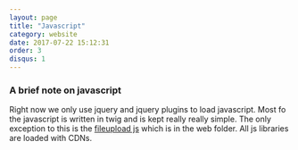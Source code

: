 ```yaml
---
layout: page
title: "Javascript"
category: website
date: 2017-07-22 15:12:31
order: 3
disqus: 1
---
```



### A brief note on javascript

Right now we only use jquery and jquery plugins to load javascript.  Most fo the javascript is written in twig and is kept really really simple.  The only exception to this is the [fileupload js](https://github.com/phptuts/starterkitforsymfony/blob/8980e71e56e401934843d74e7abc07d0c18bb54e/web/assets/js/file-upload-bootstrap.js) which is in the web folder.  All js libraries are loaded with CDNs.